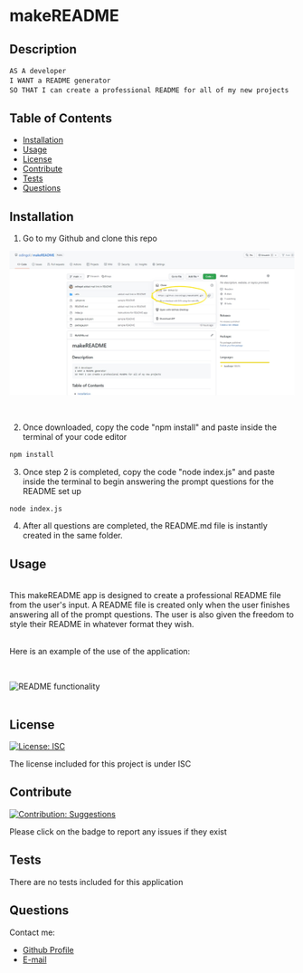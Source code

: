 # makeREADME
## Description

```md
AS A developer 
I WANT a README generator 
SO THAT I can create a professional README for all of my new projects
```
    
## Table of Contents
    
- [Installation](#installation)
- [Usage](#usage)
- [License](#license)
- [Contribute](#contribute)
- [Tests](#tests)
- [Questions](#questions)
    
## Installation
    
1) Go to my Github and clone this repo

![Git Clone Navigation](./images/git-clone-navigation.jpg)

<br>

2) Once downloaded, copy the code "npm install" and paste inside the terminal of your code editor

```bash
npm install
```

3) Once step 2 is completed, copy the code "node index.js" and paste inside the terminal to begin answering the prompt questions for the README set up

```bash
node index.js
```

4) After all questions are completed, the README.md file is instantly created in the same folder.
    
 ## Usage
<br>
This makeREADME app is designed to create a professional README file from the user's input. A README file is created only when the user finishes answering all of the prompt questions. The user is also given the freedom to style their README in whatever format they wish. 


<br>Here is an example of the use of the application:

<br>

![README functionality](./images/makeREADME-tutorial.gif)
<br><br>
    
## License 
[![License: ISC](https://img.shields.io/badge/License-ISC-blue.svg)](https://opensource.org/licenses/ISC)
    
    
The license included for this project is under ISC
    
    
## Contribute 
[![Contribution: Suggestions](https://img.shields.io/badge/Contribution%20-Suggestions-4baaaa.svg)](https://github.com/odingol/makeREADME/issues)
    
Please click on the badge to report any issues if they exist
    
    
## Tests
    
There are no tests included for this application
    

## Questions
    
Contact me: 

- [Github Profile](https://github.com/odingol) 
- [E-mail](mailto:lodingo@yahoo.com)